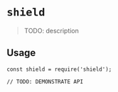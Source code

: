 # `shield`

> TODO: description

## Usage

```
const shield = require('shield');

// TODO: DEMONSTRATE API
```
